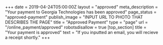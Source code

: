 +++
date = 2019-04-24T05:00:00Z
layout = "approved"
meta_description = "Your payment to Georgia Technologies has been approved"
page_status = "approved-payment"
publish_image = "INPUT URL TO PHOTO THAT DESCRIBES THE PAGE"
title = "Approved Payment"
type = "page"
url = "/online_payment/approved"
robotsdisallow = true
[top_section]
title = "Your payment is approved"
text = "If you inputted an email, you will recieve a receipt shortly."
+++